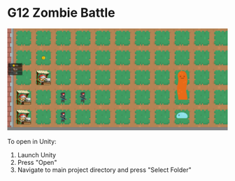 # G12 Zombie Battle
![alt text](https://github.com/bryan-wu/ZombieBattleUnity/blob/master/sample.PNG "In-game capture")

To open in Unity:
1) Launch Unity
2) Press "Open"
3) Navigate to main project directory and press "Select Folder"
